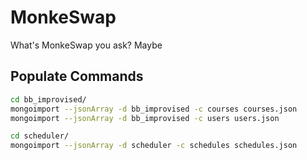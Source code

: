 # MonkeSwap

What's MonkeSwap you ask? Maybe 

## Populate Commands
```sh
cd bb_improvised/
mongoimport --jsonArray -d bb_improvised -c courses courses.json
mongoimport --jsonArray -d bb_improvised -c users users.json
```

```sh
cd scheduler/
mongoimport --jsonArray -d scheduler -c schedules schedules.json
```